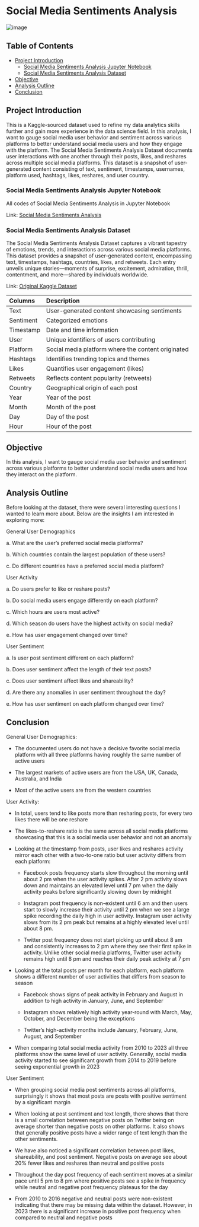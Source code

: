# Social Media Sentiments Analysis

![image](https://github.com/jasondo-da/Social_Media_Sentiments_Analysis/assets/138195365/2e065f22-74b1-4722-86f8-ce8af7c19fb9)

## Table of Contents

- [Project Introduction](#project-introduction)
    - [Social Media Sentiments Analysis Jupyter Notebook](#social-media-sentiments-analysis-jupyter-notebook)
    - [Social Media Sentiments Analysis Dataset](#social-media-sentiments-analysis-dataset)
- [Objective](#objective)
- [Analysis Outline](#analysis-outline)
- [Conclusion](#conclusion)

## Project Introduction

This is a Kaggle-sourced dataset used to refine my data analytics skills further and gain more experience in the data science field. In this analysis, I want to gauge social media user behavior and sentiment across various platforms to better understand social media users and how they engage with the platform. The Social Media Sentiments Analysis Dataset documents user interactions with one another through their posts, likes, and reshares across multiple social media platforms. This dataset is a snapshot of user-generated content consisting of text, sentiment, timestamps, usernames, platform used, hashtags, likes, reshares, and user country. 

### Social Media Sentiments Analysis Jupyter Notebook

All codes of Social Media Sentiments Analysis in Jupyter Notebook

Link: [Social Media Sentiments Analysis](https://github.com/jasondo-da/Social_Media_Sentiments_Analysis/blob/main/social_media_sentiments_analysis.ipynb)

### Social Media Sentiments Analysis Dataset

The Social Media Sentiments Analysis Dataset captures a vibrant tapestry of emotions, trends, and interactions across various social media platforms. This dataset provides a snapshot of user-generated content, encompassing text, timestamps, hashtags, countries, likes, and retweets. Each entry unveils unique stories—moments of surprise, excitement, admiration, thrill, contentment, and more—shared by individuals worldwide.

Link: [Original Kaggle Dataset](https://www.kaggle.com/datasets/kashishparmar02/social-media-sentiments-analysis-dataset)

| Columns | Description |
| :------------- | :------------ |
| Text | User-generated content showcasing sentiments |
| Sentiment | Categorized emotions |
| Timestamp | Date and time information |
| User | Unique identifiers of users contributing |
| Platform | Social media platform where the content originated |
| Hashtags | Identifies trending topics and themes |
| Likes | Quantifies user engagement (likes) |
| Retweets | Reflects content popularity (retweets) |
| Country | Geographical origin of each post |
| Year | Year of the post |
| Month | Month of the post |
| Day | Day of the post |
| Hour | Hour of the post |

## Objective

In this analysis, I want to gauge social media user behavior and sentiment across various platforms to better understand social media users and how they interact on the platform.

## Analysis Outline

Before looking at the dataset, there were several interesting questions I wanted to learn more about. Below are the insights I am interested in exploring more:

General User Demographics

a. What are the user’s preferred social media platforms?

b. Which countries contain the largest population of these users?

c. Do different countries have a preferred social media platform?

User Activity

a. Do users prefer to like or reshare posts?

b. Do social media users engage differently on each platform?

c. Which hours are users most active?

d. Which season do users have the highest activity on social media?

e. How has user engagement changed over time?

User Sentiment

a. Is user post sentiment different on each platform?

b. Does user sentiment affect the length of their text posts?

c. Does user sentiment affect likes and shareability?

d. Are there any anomalies in user sentiment throughout the day?

e. How has user sentiment on each platform changed over time?

## Conclusion

General User Demographics:

- The documented users do not have a decisive favorite social media platform with all three platforms having roughly the same number of active users

- The largest markets of active users are from the USA, UK, Canada, Australia, and India

- Most of the active users are from the western countries

User Activity:

- In total, users tend to like posts more than resharing posts, for every two likes there will be one reshare

- The likes-to-reshare ratio is the same across all social media platforms showcasing that this is a social media user behavior and not an anomaly

- Looking at the timestamp from posts, user likes and reshares activity mirror each other with a two-to-one ratio but user activity differs from each platform:

    - Facebook posts frequency starts slow throughout the morning until about 2 pm when the user activity spikes. After 2 pm activity slows down and maintains an elevated level until 7 pm when the daily activity peaks before significantly slowing down by midnight

    - Instagram post frequency is non-existent until 6 am and then users start to slowly increase their activity until 2 pm when we see a large spike recording the daily high in user activity. Instagram user activity slows from its 2 pm peak but remains at a highly elevated level until about 8 pm.

    - Twitter post frequency does not start picking up until about 8 am and consistently increases to 2 pm where they see their first spike in activity. Unlike other social media platforms, Twitter user activity remains high until 8 pm and reaches their daily peak activity at 7 pm

- Looking at the total posts per month for each platform, each platform shows a different number of user activities that differs from season to season

    - Facebook shows signs of peak activity in February and August in addition to high activity in January, June, and September

    - Instagram shows relatively high activity year-round with March, May, October, and December being the exceptions

    - Twitter’s high-activity months include January, February, June, August, and September

- When comparing total social media activity from 2010 to 2023 all three platforms show the same level of user activity. Generally, social media activity started to see significant growth from 2014 to 2019 before seeing exponential growth in 2023

User Sentiment

- When grouping social media post sentiments across all platforms, surprisingly it shows that most posts are posts with positive sentiment by a significant margin

- When looking at post sentiment and text length, there shows that there is a small correlation between negative posts on Twitter being on average shorter than negative posts on other platforms. It also shows that generally positive posts have a wider range of text length than the other sentiments.

- We have also noticed a significant correlation between post likes, shareability, and post sentiment. Negative posts on average see about 20% fewer likes and reshares than neutral and positive posts

- Throughout the day post frequency of each sentiment moves at a similar pace until 5 pm to 8 pm where positive posts see a spike in frequency while neutral and negative post frequency plateaus for the day

- From 2010 to 2016 negative and neutral posts were non-existent indicating that there may be missing data within the dataset. However, in 2023 there is a significant increase in positive post frequency when compared to neutral and negative posts
